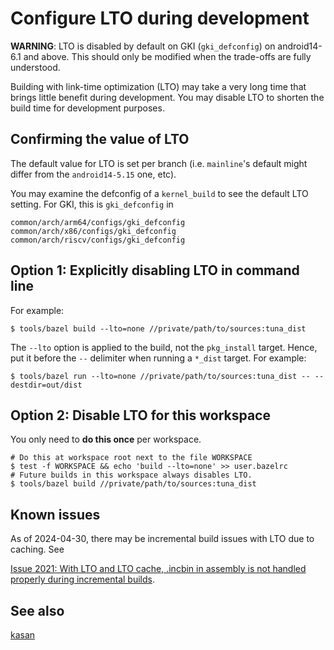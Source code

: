 # Configure LTO during development

**WARNING**: LTO is disabled by default on GKI (`gki_defconfig`) on
android14-6.1 and above. This
should only be modified when the trade-offs are fully understood.

Building with link-time optimization (LTO) may take a very long time that brings
little benefit during development. You may disable LTO to shorten the build time
for development purposes.

## Confirming the value of LTO

The default value for LTO is set per branch (i.e. `mainline`'s default might
differ from the `android14-5.15` one, etc).

You may examine the defconfig of a `kernel_build` to see the default LTO
setting. For GKI, this is `gki_defconfig` in

```text
common/arch/arm64/configs/gki_defconfig
common/arch/x86/configs/gki_defconfig
common/arch/riscv/configs/gki_defconfig
```

## Option 1: Explicitly disabling LTO in command line

For example:

```shell
$ tools/bazel build --lto=none //private/path/to/sources:tuna_dist
```

The `--lto` option is applied to the build, not the `pkg_install` target.
Hence, put it before the `--` delimiter when running a `*_dist` target. For
example:

```shell
$ tools/bazel run --lto=none //private/path/to/sources:tuna_dist -- --destdir=out/dist
```

## Option 2: Disable LTO for this workspace

You only need to **do this once** per workspace.

```shell
# Do this at workspace root next to the file WORKSPACE
$ test -f WORKSPACE && echo 'build --lto=none' >> user.bazelrc
# Future builds in this workspace always disables LTO.
$ tools/bazel build //private/path/to/sources:tuna_dist
```

## Known issues

As of 2024-04-30, there may be incremental build issues with
LTO due to caching. See

[Issue 2021: With LTO and LTO cache, .incbin in assembly is not handled properly during incremental builds](https://github.com/ClangBuiltLinux/linux/issues/2021).

## See also

[kasan](kasan.md)
